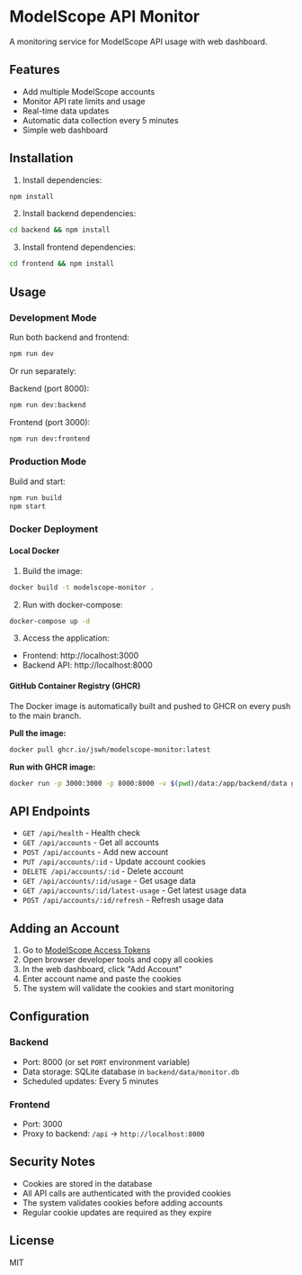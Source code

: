 # ModelScope API Monitor

A monitoring service for ModelScope API usage with web dashboard.

## Features

- Add multiple ModelScope accounts
- Monitor API rate limits and usage
- Real-time data updates
- Automatic data collection every 5 minutes
- Simple web dashboard

## Installation

1. Install dependencies:
```bash
npm install
```

2. Install backend dependencies:
```bash
cd backend && npm install
```

3. Install frontend dependencies:
```bash
cd frontend && npm install
```

## Usage

### Development Mode

Run both backend and frontend:
```bash
npm run dev
```

Or run separately:

Backend (port 8000):
```bash
npm run dev:backend
```

Frontend (port 3000):
```bash
npm run dev:frontend
```

### Production Mode

Build and start:
```bash
npm run build
npm start
```

### Docker Deployment

#### Local Docker

1. Build the image:
```bash
docker build -t modelscope-monitor .
```

2. Run with docker-compose:
```bash
docker-compose up -d
```

3. Access the application:
- Frontend: http://localhost:3000
- Backend API: http://localhost:8000

#### GitHub Container Registry (GHCR)

The Docker image is automatically built and pushed to GHCR on every push to the main branch.

**Pull the image:**
```bash
docker pull ghcr.io/jswh/modelscope-monitor:latest
```

**Run with GHCR image:**
```bash
docker run -p 3000:3000 -p 8000:8000 -v $(pwd)/data:/app/backend/data ghcr.io/jswh/modelscope-monitor:latest
```

## API Endpoints

- `GET /api/health` - Health check
- `GET /api/accounts` - Get all accounts
- `POST /api/accounts` - Add new account
- `PUT /api/accounts/:id` - Update account cookies
- `DELETE /api/accounts/:id` - Delete account
- `GET /api/accounts/:id/usage` - Get usage data
- `GET /api/accounts/:id/latest-usage` - Get latest usage data
- `POST /api/accounts/:id/refresh` - Refresh usage data

## Adding an Account

1. Go to [ModelScope Access Tokens](https://modelscope.cn/my/myaccesstoken)
2. Open browser developer tools and copy all cookies
3. In the web dashboard, click "Add Account"
4. Enter account name and paste the cookies
5. The system will validate the cookies and start monitoring

## Configuration

### Backend

- Port: 8000 (or set `PORT` environment variable)
- Data storage: SQLite database in `backend/data/monitor.db`
- Scheduled updates: Every 5 minutes

### Frontend

- Port: 3000
- Proxy to backend: `/api` -> `http://localhost:8000`

## Security Notes

- Cookies are stored in the database
- All API calls are authenticated with the provided cookies
- The system validates cookies before adding accounts
- Regular cookie updates are required as they expire

## License

MIT